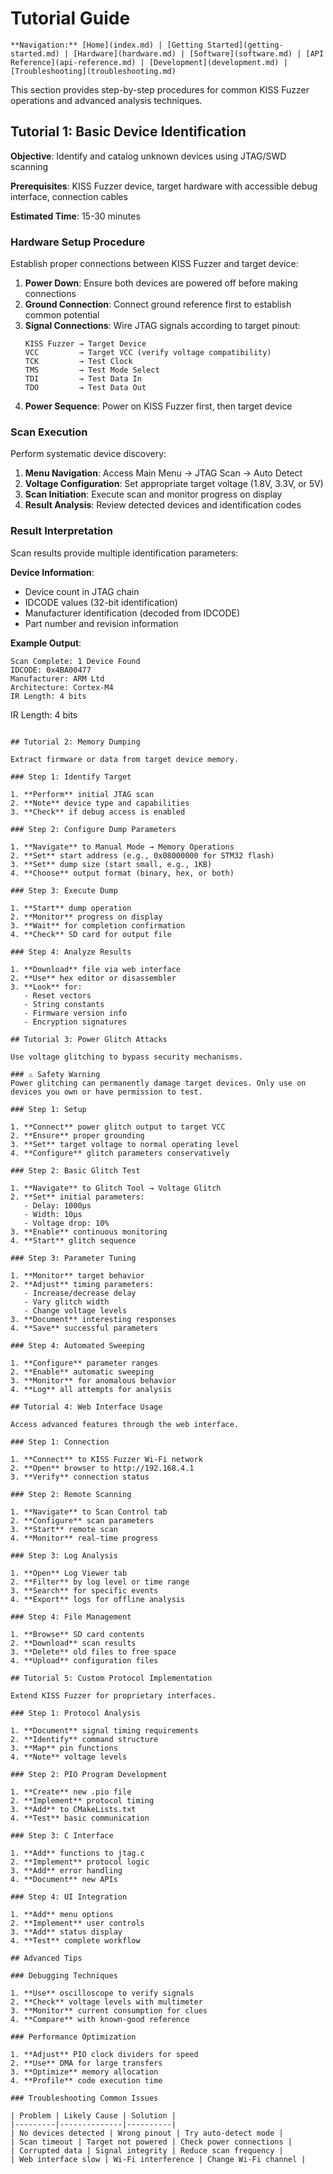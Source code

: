 # Tutorial Guide

```{note}
**Navigation:** [Home](index.md) | [Getting Started](getting-started.md) | [Hardware](hardware.md) | [Software](software.md) | [API Reference](api-reference.md) | [Development](development.md) | [Troubleshooting](troubleshooting.md)
```

This section provides step-by-step procedures for common KISS Fuzzer operations and advanced analysis techniques.

## Tutorial 1: Basic Device Identification

**Objective**: Identify and catalog unknown devices using JTAG/SWD scanning

**Prerequisites**: KISS Fuzzer device, target hardware with accessible debug interface, connection cables

**Estimated Time**: 15-30 minutes

### Hardware Setup Procedure

Establish proper connections between KISS Fuzzer and target device:

1. **Power Down**: Ensure both devices are powered off before making connections
2. **Ground Connection**: Connect ground reference first to establish common potential
3. **Signal Connections**: Wire JTAG signals according to target pinout:
   ```
   KISS Fuzzer → Target Device
   VCC         → Target VCC (verify voltage compatibility)
   TCK         → Test Clock
   TMS         → Test Mode Select  
   TDI         → Test Data In
   TDO         → Test Data Out
   ```
4. **Power Sequence**: Power on KISS Fuzzer first, then target device

### Scan Execution

Perform systematic device discovery:

1. **Menu Navigation**: Access Main Menu → JTAG Scan → Auto Detect
2. **Voltage Configuration**: Set appropriate target voltage (1.8V, 3.3V, or 5V)
3. **Scan Initiation**: Execute scan and monitor progress on display
4. **Result Analysis**: Review detected devices and identification codes

### Result Interpretation

Scan results provide multiple identification parameters:

**Device Information**:
- Device count in JTAG chain
- IDCODE values (32-bit identification)
- Manufacturer identification (decoded from IDCODE)
- Part number and revision information

**Example Output**:
```
Scan Complete: 1 Device Found
IDCODE: 0x4BA00477
Manufacturer: ARM Ltd
Architecture: Cortex-M4
IR Length: 4 bits
```
  IR Length: 4 bits
```

## Tutorial 2: Memory Dumping

Extract firmware or data from target device memory.

### Step 1: Identify Target

1. **Perform** initial JTAG scan
2. **Note** device type and capabilities
3. **Check** if debug access is enabled

### Step 2: Configure Dump Parameters

1. **Navigate** to Manual Mode → Memory Operations
2. **Set** start address (e.g., 0x08000000 for STM32 flash)
3. **Set** dump size (start small, e.g., 1KB)
4. **Choose** output format (binary, hex, or both)

### Step 3: Execute Dump

1. **Start** dump operation
2. **Monitor** progress on display
3. **Wait** for completion confirmation
4. **Check** SD card for output file

### Step 4: Analyze Results

1. **Download** file via web interface
2. **Use** hex editor or disassembler
3. **Look** for:
   - Reset vectors
   - String constants
   - Firmware version info
   - Encryption signatures

## Tutorial 3: Power Glitch Attacks

Use voltage glitching to bypass security mechanisms.

### ⚠️ Safety Warning
Power glitching can permanently damage target devices. Only use on devices you own or have permission to test.

### Step 1: Setup

1. **Connect** power glitch output to target VCC
2. **Ensure** proper grounding
3. **Set** target voltage to normal operating level
4. **Configure** glitch parameters conservatively

### Step 2: Basic Glitch Test

1. **Navigate** to Glitch Tool → Voltage Glitch
2. **Set** initial parameters:
   - Delay: 1000μs
   - Width: 10μs
   - Voltage drop: 10%
3. **Enable** continuous monitoring
4. **Start** glitch sequence

### Step 3: Parameter Tuning

1. **Monitor** target behavior
2. **Adjust** timing parameters:
   - Increase/decrease delay
   - Vary glitch width
   - Change voltage levels
3. **Document** interesting responses
4. **Save** successful parameters

### Step 4: Automated Sweeping

1. **Configure** parameter ranges
2. **Enable** automatic sweeping
3. **Monitor** for anomalous behavior
4. **Log** all attempts for analysis

## Tutorial 4: Web Interface Usage

Access advanced features through the web interface.

### Step 1: Connection

1. **Connect** to KISS Fuzzer Wi-Fi network
2. **Open** browser to http://192.168.4.1
3. **Verify** connection status

### Step 2: Remote Scanning

1. **Navigate** to Scan Control tab
2. **Configure** scan parameters
3. **Start** remote scan
4. **Monitor** real-time progress

### Step 3: Log Analysis

1. **Open** Log Viewer tab
2. **Filter** by log level or time range
3. **Search** for specific events
4. **Export** logs for offline analysis

### Step 4: File Management

1. **Browse** SD card contents
2. **Download** scan results
3. **Delete** old files to free space
4. **Upload** configuration files

## Tutorial 5: Custom Protocol Implementation

Extend KISS Fuzzer for proprietary interfaces.

### Step 1: Protocol Analysis

1. **Document** signal timing requirements
2. **Identify** command structure
3. **Map** pin functions
4. **Note** voltage levels

### Step 2: PIO Program Development

1. **Create** new .pio file
2. **Implement** protocol timing
3. **Add** to CMakeLists.txt
4. **Test** basic communication

### Step 3: C Interface

1. **Add** functions to jtag.c
2. **Implement** protocol logic
3. **Add** error handling
4. **Document** new APIs

### Step 4: UI Integration

1. **Add** menu options
2. **Implement** user controls
3. **Add** status display
4. **Test** complete workflow

## Advanced Tips

### Debugging Techniques

1. **Use** oscilloscope to verify signals
2. **Check** voltage levels with multimeter
3. **Monitor** current consumption for clues
4. **Compare** with known-good reference

### Performance Optimization

1. **Adjust** PIO clock dividers for speed
2. **Use** DMA for large transfers
3. **Optimize** memory allocation
4. **Profile** code execution time

### Troubleshooting Common Issues

| Problem | Likely Cause | Solution |
|---------|--------------|----------|
| No devices detected | Wrong pinout | Try auto-detect mode |
| Scan timeout | Target not powered | Check power connections |
| Corrupted data | Signal integrity | Reduce scan frequency |
| Web interface slow | Wi-Fi interference | Change Wi-Fi channel |

